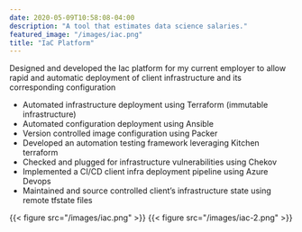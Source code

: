 ```yaml
---
date: 2020-05-09T10:58:08-04:00
description: "A tool that estimates data science salaries."
featured_image: "/images/iac.png"
title: "IaC Platform"
---
```


Designed and developed the Iac platform for my current employer to allow rapid and automatic deployment of client infrastructure and its corresponding configuration

* Automated infrastructure deployment using Terraform (immutable infrastructure)
* Automated configuration deployment using Ansible
* Version controlled image configuration using Packer
* Developed an automation testing framework leveraging Kitchen terraform
* Checked and plugged for infrastructure vulnerabilities using Chekov
* Implemented a CI/CD client infra deployment pipeline using Azure Devops
* Maintained and source controlled client’s infrastructure state using remote tfstate files

{{< figure src="/images/iac.png" >}}
{{< figure src="/images/iac-2.png" >}}

<!-- [Link to GitHub Repository](https://github.com/PlayingNumbers/ds_salary_proj) -->
